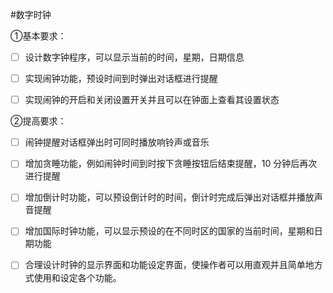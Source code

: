 #数字时钟

①基本要求：

-[ ] 设计数字钟程序，可以显示当前的时间，星期，日期信息

-[ ] 实现闹钟功能，预设时间到时弹出对话框进行提醒

-[ ] 实现闹钟的开启和关闭设置开关并且可以在钟面上查看其设置状态

②提高要求：

-[ ] 闹钟提醒对话框弹出时可同时播放响铃声或音乐

-[ ] 增加贪睡功能，例如闹钟时间到时按下贪睡按钮后结束提醒，10 分钟后再次进行提醒

-[ ] 增加倒计时功能，可以预设倒计时的时间，倒计时完成后弹出对话框并播放声音提醒

-[ ] 增加国际时钟功能，可以显示预设的在不同时区的国家的当前时间，星期和日期功能

-[ ] 合理设计时钟的显示界面和功能设定界面，使操作者可以用直观并且简单地方式使用和设定各个功能。